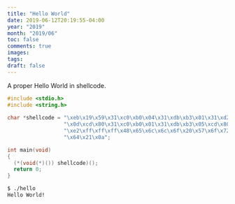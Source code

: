 ```yaml
---
title: "Hello World"
date: 2019-06-12T20:19:55-04:00
year: "2019"
month: "2019/06"
toc: false
comments: true
images:
tags:
draft: false
---
```


A proper Hello World in shellcode.

<!--more-->


```c
#include <stdio.h>
#include <string.h>
 
char *shellcode = "\xeb\x19\x59\x31\xc0\xb0\x04\x31\xdb\xb3\x01\x31\xd2\xb2"
                  "\x0d\xcd\x80\x31\xc0\xb0\x01\x31\xdb\xb3\x05\xcd\x80\xe8"
                  "\xe2\xff\xff\xff\x48\x65\x6c\x6c\x6f\x20\x57\x6f\x72\x6c"
                  "\x64\x21\x0a";

int main(void)
{
  (*(void(*)()) shellcode)();
  return 0;
}
```

```bash
$ ./hello 
Hello World!
```


